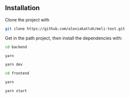## Installation

Clone the project with

```sh
git clone https://github.com/alexiakattah/meli-test.git
```

Get in the path project, then install the dependencies with:

```sh
cd backend

yarn

yarn dev
```

```sh
cd frontend

yarn

yarn start
```
